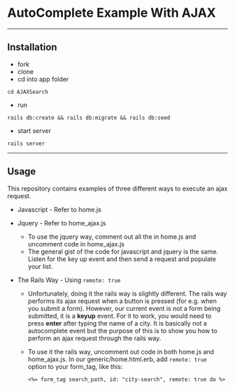 # AutoComplete Example With AJAX
****
## Installation
+ fork
+ clone
+ cd into app folder
```
cd AJAXSearch
```
+ run
```
rails db:create && rails db:migrate && rails db:seed
```
+ start server
```
rails server
```
****

## Usage
This repository contains examples of three different ways to execute an ajax request.
+ Javascript - Refer to home.js

+ Jquery - Refer to home_ajax.js 
  + To use the jquery way, comment out all the in home.js and uncomment code in home_ajax.js
  + The general gist of the code for javascript and jquery is the same. Listen for the key up event and then send a request and populate your list. 

+ The Rails Way - Using ``` remote: true ```
  + Unfortunately, doing it the rails way is slightly different. The rails way performs its ajax request when a button is pressed (for e.g. when you submit a form). However, our current event is not a form being submitted, it is a **keyup** event. For it to work, you would need to press **enter** after typing the name of a city. It is basically not a autocomplete event but the purpose of this is to show you how to perform an ajax request through the rails way.
  + To use it the rails way, uncomment out code in both home.js and home_ajax.js. In our generic/home.html.erb, add ```remote: true ``` option to your form_tag, like this:
    
      ```<%= form_tag search_path, id: "city-search", remote: true do %>```

